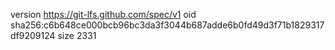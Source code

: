version https://git-lfs.github.com/spec/v1
oid sha256:c6b648ce000bcb96bc3da3f3044b687adde6b0fd49d3f71b1829317df9209124
size 2331
